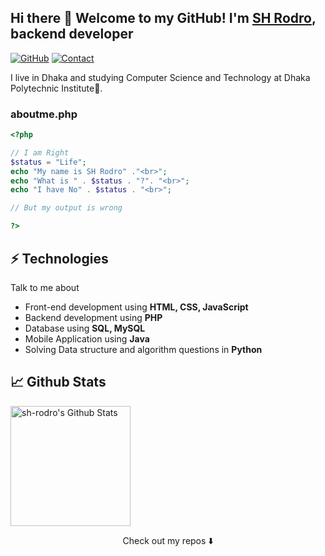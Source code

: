 ## Hi there 👋 Welcome to my GitHub! I'm <a href="https://sh-rodro.github.io">SH Rodro</a>, backend developer


[![GitHub](https://img.shields.io/badge/SUPPORT%20AT-GITHUB-blue?style=for-the-badge&logo=github)](https://github.com/sh-rodro)
[![Contact](https://img.shields.io/badge/CONTACT-GMAIL-yellow?style=for-the-badge&logo=gmail&logoColor=white)](mailto:sakhawatrodro@gmail.com)
 

I live in Dhaka and studying Computer Science and Technology at Dhaka Polytechnic Institute🏫.  


### aboutme.php

```php
<?php

// I am Right
$status = "Life";
echo "My name is SH Rodro" ."<br>";
echo "What is " . $status . "?". "<br>";
echo "I have No" . $status . "<br>";

// But my output is wrong

?> 

```


## ⚡ Technologies
Talk to me about
- Front-end development using **HTML, CSS, JavaScript**
- Backend development using **PHP**
- Database using **SQL, MySQL**
- Mobile Application using **Java**
- Solving Data structure and algorithm questions in **Python**


## 📈 Github Stats

<a href="https://github.com/sh-rodro/sh-rodro">
 <img alt="sh-rodro's Github Stats" src="https://github-readme-stats.vercel.app/api/?username=sh-rodro&show_icons=true&count_private=true&theme=react&hide_border=true&bg_color=1F222E&title_color=F85D7F&icon_color=F8D866" height="192px"/>
</a>


<p align="center">
Check out my repos ⬇️  
</p>



